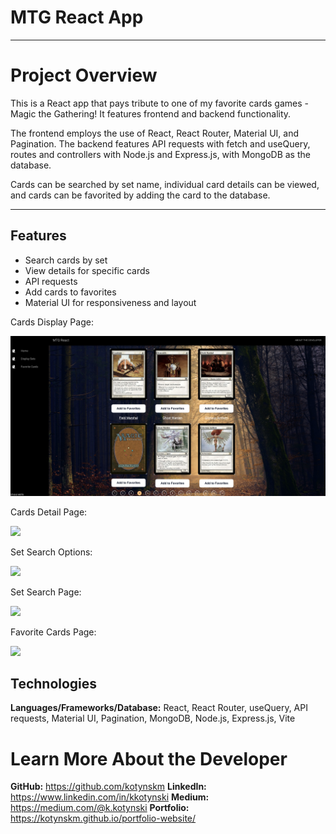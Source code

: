 # MTG React App

---

# Project Overview

This is a React app that pays tribute to one of my favorite cards games - Magic the Gathering! It features frontend and backend functionality.

The frontend employs the use of React, React Router, Material UI, and Pagination. The backend features API requests with fetch and useQuery, routes and controllers with Node.js and Express.js, with MongoDB as the database.

Cards can be searched by set name, individual card details can be viewed, and cards can be favorited by adding the card to the database.

---

## Features

- Search cards by set
- View details for specific cards
- API requests
- Add cards to favorites
- Material UI for responsiveness and layout

Cards Display Page:

<img src="src/assets/card-page.png">

Cards Detail Page:

<img src="src/assets/card-details.png">

Set Search Options:

<img src="src/assets/search-box.png">

Set Search Page:

<img src="src/assets/search-page.png">

Favorite Cards Page:

<img src="src/assets/favorite-page.png">

## Technologies

**Languages/Frameworks/Database:** React, React Router, useQuery, API requests, Material UI, Pagination, MongoDB, Node.js, Express.js, Vite

# <a name="about"></a>Learn More About the Developer

**GitHub:** https://github.com/kotynskm
**LinkedIn:** https://www.linkedin.com/in/kkotynski
**Medium:** https://medium.com/@k.kotynski
**Portfolio:** https://kotynskm.github.io/portfolio-website/
